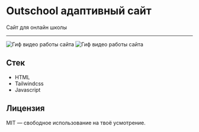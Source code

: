# Outschool адаптивный сайт

Сайт для онлайн школы

---

![Гиф видео работы сайта](./gif_adaptive_outschool.gif)
![Гиф видео работы сайта](./gif_adaptive_outschool_mobile.gif)

## Стек
* HTML
* Tailwindcss
* Javascript



## Лицензия

MIT — свободное использование на твоё усмотрение.
